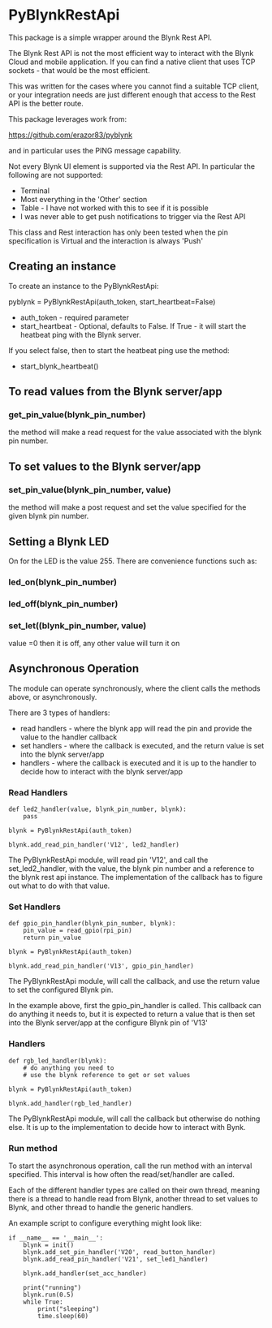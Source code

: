PyBlynkRestApi
==============

This package is a simple wrapper around the Blynk Rest API.  

The Blynk Rest API is not the most efficient way to interact with the 
Blynk Cloud and mobile application.  If you can find a native client
that uses TCP sockets - that would be the most efficient.  

This was written for the cases where you cannot find a suitable TCP 
client, or your integration needs are just different enough that access
to the Rest API is the better route.

This package leverages work from:

https://github.com/erazor83/pyblynk

and in particular uses the PING message capability.

Not every Blynk UI element is supported via the Rest API.  In particular
the following are not supported:

*   Terminal
*   Most everything in the 'Other' section
*   Table - I have not worked with this to see if it is possible
*   I was never able to get push notifications to trigger via the Rest API

This class and Rest interaction has only been tested when the pin specification is Virtual and the interaction is always 'Push'

Creating an instance
--------------------

To create an instance to the PyBlynkRestApi:

pyblynk = PyBlynkRestApi(auth_token, start_heartbeat=False)

*   auth_token - required parameter
*   start_heartbeat - Optional, defaults to False.  If True - it will start the heatbeat ping with the Blynk server.

If you select false, then to start the heatbeat ping use the method:

*   start_blynk_heartbeat()

To read values from the Blynk server/app
----------------------------------------

### get_pin_value(blynk_pin_number)

the method will make a read request for the value associated with the blynk pin number.  

To set values to the Blynk server/app
----------------------------------------

### set_pin_value(blynk_pin_number, value)

the method will make a post request and set the value specified for the given blynk pin number.

Setting a Blynk LED
----------------------------------------

On for the LED is the value 255.  There are convenience functions such as:

### led_on(blynk_pin_number)

### led_off(blynk_pin_number)

### set_let((blynk_pin_number, value)
value =0 then it is off, any other value will turn it on

Asynchronous Operation
----------------------

The module can operate synchronously, where the client calls the methods above, or asynchronously.

There are 3 types of handlers: 

*   read handlers - where the blynk app will read the pin and provide the value to the handler callback
*   set handlers - where the callback is executed, and the return value is set into the blynk server/app
*   handlers - where the callback is executed and it is up to the handler to decide how to interact with the blynk server/app

### Read Handlers

    def led2_handler(value, blynk_pin_number, blynk):
        pass
        
    blynk = PyBlynkRestApi(auth_token)
    
    blynk.add_read_pin_handler('V12', led2_handler)
    
The PyBlynkRestApi module, will read pin 'V12', and call the set_led2_handler, with the value, the blynk pin number and a reference to the blynk rest api instance.  The implementation of the callback has to figure out what to do with that value.

### Set Handlers

    def gpio_pin_handler(blynk_pin_number, blynk):
        pin_value = read_gpio(rpi_pin)
        return pin_value
        
    blynk = PyBlynkRestApi(auth_token)
    
    blynk.add_read_pin_handler('V13', gpio_pin_handler)

The PyBlynkRestApi module, will call the callback, and use the return value to set the configured Blynk pin.

In the example above, first the gpio_pin_handler is called.  This callback can do anything it needs to, but it is expected to return a value that is then set into the Blynk server/app at the configure Blynk pin of 'V13'

### Handlers

    def rgb_led_handler(blynk):
        # do anything you need to
        # use the blynk reference to get or set values
        
    blynk = PyBlynkRestApi(auth_token)
    
    blynk.add_handler(rgb_led_handler)

The PyBlynkRestApi module, will call the callback but otherwise do nothing else.  It is up to the implementation to decide how to interact with Bynk.

### Run method

To start the asynchronous operation, call the run method with an interval specified.  This interval is how often the read/set/handler are called.

Each of the different handler types are called on their own thread, meaning there is a thread to handle read from Blynk, another thread to set values to Blynk, and other thread to handle the generic handlers.

An example script to configure everything might look like:

    if __name__ == '__main__':
        blynk = init()
        blynk.add_set_pin_handler('V20', read_button_handler)
        blynk.add_read_pin_handler('V21', set_led1_handler)

        blynk.add_handler(set_acc_handler)

        print("running")
        blynk.run(0.5)
        while True:
            print("sleeping")
            time.sleep(60)




